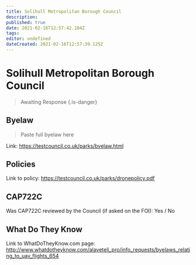 ```yaml
---
title: Solihull Metropolitan Borough Council
description: 
published: true
date: 2021-02-16T12:57:42.104Z
tags: 
editor: undefined
dateCreated: 2021-02-16T12:57:39.125Z
---
```


# Solihull Metropolitan Borough Council
>  Awaiting Response
> {.is-danger}

## Byelaw
> Paste full byelaw here

Link:
https://testcouncil.co.uk/parks/byelaw.html

## Policies
Link to policy:
https://testcouncil.co.uk/parks/dronepolicy.pdf

## CAP722C

Was CAP722C reviewed by the Council (if asked on the FOI): Yes / No

## What Do They Know

Link to WhatDoTheyKnow.com page:
http://www.whatdotheyknow.com/alaveteli_pro/info_requests/byelaws_relating_to_uav_flights_654

